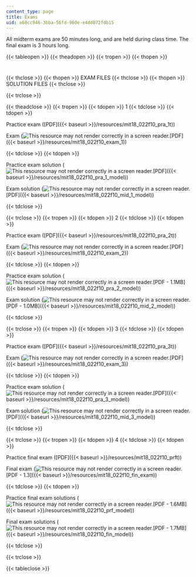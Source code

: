 ```yaml
---
content_type: page
title: Exams
uid: a68cc946-3bba-56fd-960e-e4dd072fdb15
---
```


All midterm exams are 50 minutes long, and are held during class time. The final exam is 3 hours long.

{{< tableopen >}}
{{< theadopen >}}
{{< tropen >}}
{{< thopen >}}
#
{{< thclose >}}
{{< thopen >}}
EXAM FILES
{{< thclose >}}
{{< thopen >}}
SOLUTION FILES
{{< thclose >}}

{{< trclose >}}

{{< theadclose >}}
{{< tropen >}}
{{< tdopen >}}
1
{{< tdclose >}}
{{< tdopen >}}


Practice exam ([PDF]({{< baseurl >}}/resources/mit18_022f10_pra_1t))

Exam (![This resource may not render correctly in a screen reader.](/images/inacessible.gif)[PDF]({{< baseurl >}}/resources/mit18_022f10_exam_1))


{{< tdclose >}}
{{< tdopen >}}


Practice exam solution (![This resource may not render correctly in a screen reader.](/images/inacessible.gif)[PDF]({{< baseurl >}}/resources/mit18_022f10_pra_1_model))

Exam solution (![This resource may not render correctly in a screen reader.](/images/inacessible.gif)[PDF]({{< baseurl >}}/resources/mit18_022f10_mid_1_model))


{{< tdclose >}}

{{< trclose >}}
{{< tropen >}}
{{< tdopen >}}
2
{{< tdclose >}}
{{< tdopen >}}


Practice exam ([PDF]({{< baseurl >}}/resources/mit18_022f10_pra_2t))

Exam (![This resource may not render correctly in a screen reader.](/images/inacessible.gif)[PDF]({{< baseurl >}}/resources/mit18_022f10_exam_2))


{{< tdclose >}}
{{< tdopen >}}


Practice exam solution (![This resource may not render correctly in a screen reader.](/images/inacessible.gif)[PDF - 1.1MB]({{< baseurl >}}/resources/mit18_022f10_pra_2_model))

Exam solution (![This resource may not render correctly in a screen reader.](/images/inacessible.gif)[PDF - 1.0MB]({{< baseurl >}}/resources/mit18_022f10_mid_2_model))


{{< tdclose >}}

{{< trclose >}}
{{< tropen >}}
{{< tdopen >}}
3
{{< tdclose >}}
{{< tdopen >}}


Practice exam ([PDF]({{< baseurl >}}/resources/mit18_022f10_pra_3t))

Exam (![This resource may not render correctly in a screen reader.](/images/inacessible.gif)[PDF]({{< baseurl >}}/resources/mit18_022f10_exam_3))


{{< tdclose >}}
{{< tdopen >}}


Practice exam solution (![This resource may not render correctly in a screen reader.](/images/inacessible.gif)[PDF]({{< baseurl >}}/resources/mit18_022f10_pra_3_model))

Exam solution (![This resource may not render correctly in a screen reader.](/images/inacessible.gif)[PDF]({{< baseurl >}}/resources/mit18_022f10_mid_3_model))


{{< tdclose >}}

{{< trclose >}}
{{< tropen >}}
{{< tdopen >}}
4
{{< tdclose >}}
{{< tdopen >}}


Practice final exam ([PDF]({{< baseurl >}}/resources/mit18_022f10_prft))

Final exam (![This resource may not render correctly in a screen reader.](/images/inacessible.gif)[PDF - 1.3]({{< baseurl >}}/resources/mit18_022f10_fin_exam))


{{< tdclose >}}
{{< tdopen >}}


Practice final exam solutions (![This resource may not render correctly in a screen reader.](/images/inacessible.gif)[PDF - 1.6MB]({{< baseurl >}}/resources/mit18_022f10_prf_model))

Final exam solutions (![This resource may not render correctly in a screen reader.](/images/inacessible.gif)[PDF - 1.7MB]({{< baseurl >}}/resources/mit18_022f10_fin_model))


{{< tdclose >}}

{{< trclose >}}

{{< tableclose >}}